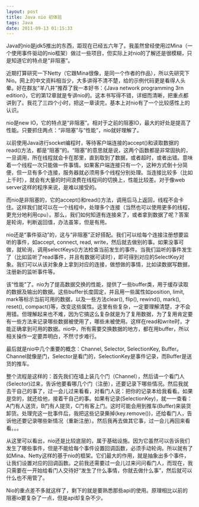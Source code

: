 ```yaml
---
layout: post
title: Java nio 初体验
tags: Java
date: 2011-09-13 01:15:33
---
```


Java的nio是jdk5推出的东西，距现在已经五六年了。我虽然曾经使用过Mina（一个使用事件驱动的nio框架）做过一些项目，但实际上对nio的了解还是很模糊，只是知道它的特点是“非阻塞”。
<p>近期打算研究一下Netty（它跟Mina很像，是同一个作者的作品），所以先研究下Nio。网上的中文资料相当少，大多讲得不清不楚，给的示例代码更是看得人头晕。好在群友“羊八井”推荐了我一本好书：《Java network programming 3rn edition》，它的第12章就是专讲nio的。这本书写得不错，详细而清晰，把重点都讲到了。我花了三四个小时，把这一章读完，基本上对nio有了一个比较感性上的认识。
<p>nio是new IO，它的特点是“非阻塞”。相对于之前的阻塞IO，最大的好处是提高了性能。只要抓住两点：“非阻塞”与“性能”，nio就好理解了。
<p>以前使用Java进行socket编程时，等待客户端连接的accept()和读取数据的read()方法，都是“阻塞”的。“阻塞”的意思就是说，这两个函数都是非常固执的，一旦调用，所在线程就会卡在那里，直到取到了数据，或者超时，或者出错。意味着一个线程一次只能做一件事情。如果客户端连接只有一个，这种方式倒十分简便，但一旦有多个连接，服务器就必须用多个线程分别处理。当连接比较多（比如上千时），就会有大量的时间浪费在线程间的切换上，性能比较差。对于像web server这样的程序来说，是难以接受的。
<p>而nio是非阻塞的，它的accept()和read()方法，调用后马上返回，线程不会卡住。这样我们就可以在一个线程中，处理多个连接（当然也可以使用更多的线程，更充分地利用cpu）。那么，我们如何知道有连接来了，或者拿到数据了呢？答案是轮询，判断返回值，办法虽笨，但是有用。
<p>nio还是“事件驱动”的，这与“非阻塞”正好搭配。我们可以给每个连接注册想要监听的事件，如accept, connect, read, write，然后就去做别的事。如果没事可做，就轮询，调用selectKeys()方法检查当前发生的事件。当我们监听的事件发生了（比如监听了read事件，并且有数据可读时），即可得到对应的SelectKey对象。我们可以从该对象身上拿到对应的连接，做想做的事情，比如读数据写数据，注册新的监听事件等。
<p>该“性能”了。nio为了提高数据交换的性能，提供了一些buffer类，用于缓存读取的数据及输出的数据。这些buffer长度固定，并且用一些属性如position, limit, mark等标示当前可用的数据，以及一些方法clear(), flip(), rewind(), mark(), reset(), compact()等，改变这些属性。这里有些复杂，一定要理解清楚，才不会用错。但理解起来也不难，因为它搞这么复杂就是为了复用数据，为了复用肯定要有一些方法来记录哪些数据被使用了，哪些未被使用。这样在read和write时，才能正确拿到可用的数据。nio中，所有需要交换数据的地方，都在用buffer，所以相关操作一定要弄明白，不然寸步难行。
<p>最后就是nio中几个重要的概念：Channel, Selector, SelectionKey, Buffer。Channel就像是门，Selector是看门的，SelectionKey是事件记录，而Buffer是送货的推车。
<p>整个流程是这样的：首先我们在墙上装几个门（Channel），然后请一个看门人(Selector)过来，告诉他要看哪几个门（注册），还要记录下哪些情况。然后我就去干自己的事了，过一会儿过来看看，对看门人说：把你的记录本给我看看。如果是空的，就还给他，接着干自己的事。如果有记录(SelectionKey)，就一一查看：A门有人送货，B门有人提货，C门有客上门。这时可能会用到推车(Buffer)来装货卸货。处理完这一批事件后，我把这些记录撕掉(key.remove())，还给看门人，告诉他还要记录哪些新情况（重新注册）。然后我再去做其它事，过一会儿再回来看看。。。
<p>从这里可以看出，nio还是比较底层的，属于基础设施。因为它虽然可以告诉我们发生了哪些事件，但是不能给每个事件设置回调函数，必须手动轮询。所以就有了如Mina、Netty这样的基于nio的框架。它们最大的作用，就是抽象出多个事件，让我们设置对应的回调函数。之前我还需要过一会儿过来问问看门人，而现在，我只需要在一开始给看门人交待好“发生了什么事情，你就去做什么事”，然后就可以什么也不用管了。
<p>Nio的重点差不多就这样了，剩下的就是要熟悉那些api的使用。原理相比以前的阻塞io要复杂了一点，但是api却复杂不少。
